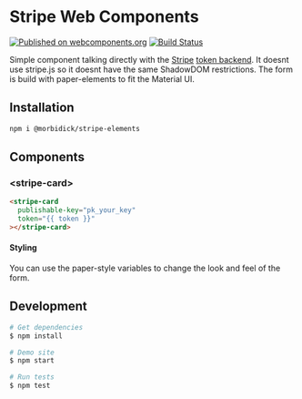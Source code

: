 # Stripe Web Components

[![Published on webcomponents.org](https://img.shields.io/badge/webcomponents.org-published-blue.svg)](https://www.webcomponents.org/element/morbidick/stripe-elements)
[![Build Status](https://travis-ci.org/morbidick/stripe-elements.svg?branch=master)](https://travis-ci.org/morbidick/stripe-elements)

Simple component talking directly with the [Stripe](https://stripe.com/) [token backend](https://stripe.com/docs/api#tokens). It doesnt use stripe.js so it doesnt have the same ShadowDOM restrictions. The form is build with paper-elements to fit the Material UI.

## Installation

```bash
npm i @morbidick/stripe-elements
```

## Components

### \<stripe-card\>

<!--
```
<custom-element-demo>
  <template>
    <script src="../@webcomponents/webcomponentsjs/webcomponents-loader.js"></script>
    <script type="module" src="stripe-card.js"></script>
    <next-code-block></next-code-block>
  </template>
</custom-element-demo>
```
-->

```html
<stripe-card
  publishable-key="pk_your_key"
  token="{{ token }}"
></stripe-card>
```

#### Styling

You can use the paper-style variables to change the look and feel of the form.

## Development

```bash
# Get dependencies
$ npm install

# Demo site
$ npm start

# Run tests
$ npm test
```
